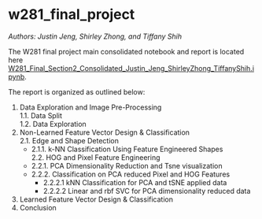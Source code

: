 # w281_final_project
_Authors: Justin Jeng, Shirley Zhong, and Tiffany Shih_

The W281 final project main consolidated notebook and report is located here [W281_Final_Section2_Consolidated_Justin_Jeng_ShirleyZhong_TiffanyShih.ipynb](W281_Final_Section2_Consolidated_JJ_SZ_TS.ipynb).

The report is organized as outlined below:

1. Data Exploration and Image Pre-Processing <br/>
   1.1. Data Split <br/>
   1.2. Data Exploration <br/>
2. Non-Learned Feature Vector Design & Classification <br/>
   2.1. Edge and Shape Detection <br/>
      * 2.1.1. k-NN Classification Using Feature Engineered Shapes <br/>
   2.2. HOG and Pixel Feature Engineering <br/>
      * 2.2.1. PCA Dimensionality Reduction and Tsne visualization <br/>
      * 2.2.2. Classification on PCA reduced Pixel and HOG Features <br/>
        * 2.2.2.1 kNN Classification for PCA and tSNE applied data <br/>
        * 2.2.2.2 Linear and rbf SVC for PCA dimensionality reduced data <br/>
3. Learned Feature Vector Design & Classification <br/>
4. Conclusion <br/>
